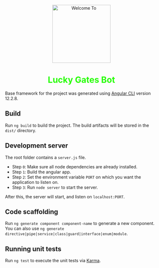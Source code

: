 <p style="text-align: center">
  <img width="192" src="https://media.giphy.com/media/3HMUcKCsiyBhiFKzeB/giphy.gif" alt="Welcome To">
</p>

<h1 style="text-align: center; color: #26fd00">Lucky Gates Bot</h1>

Base framework for the project was generated using [Angular CLI](https://github.com/angular/angular-cli) version 12.2.8.

## Build

Run `ng build` to build the project. The build artifacts will be stored in the `dist/` directory.

## Development server

The root folder contains a `server.js` file.

<ul>
  <li>Step <code>0</code>: Make sure all node dependencies are already installed.</li>
  <li>Step <code>1</code>: Build the angular app.</li>
  <li>Step <code>2</code>: Set the environment variable <code>PORT</code> on which you want the application to listen on.</li>
  <li>Step <code>3</code>: Run <code>node server</code> to start the server.</li>
</ul>

After this, the server will start, and listen on `localhost:PORT`.

## Code scaffolding

Run `ng generate component component-name` to generate a new component. You can also use `ng generate directive|pipe|service|class|guard|interface|enum|module`.

## Running unit tests

Run `ng test` to execute the unit tests via [Karma](https://karma-runner.github.io).
